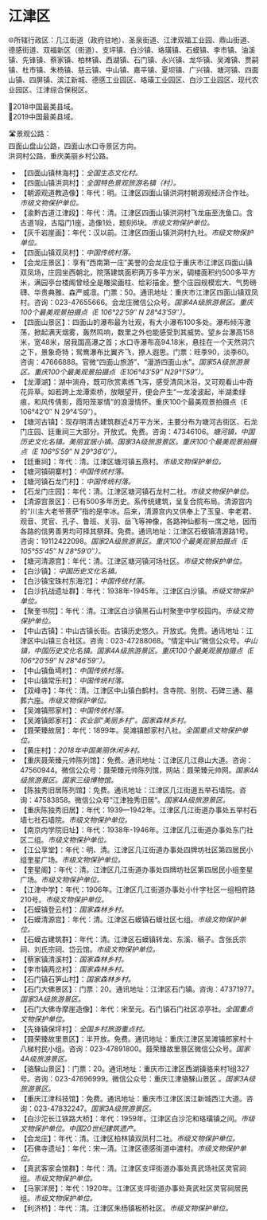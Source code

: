 # 江津区  
🌐所辖行政区：几江街道（政府驻地）、圣泉街道、江津双福工业园、鼎山街道、德感街道、双福新区（街道）、支坪镇、白沙镇、珞璜镇、石蟆镇、李市镇、油溪镇、先锋镇、蔡家镇、柏林镇、西湖镇、石门镇、永兴镇、龙华镇、吴滩镇、贾嗣镇、杜市镇、朱杨镇、慈云镇、中山镇、嘉平镇、夏坝镇、广兴镇、塘河镇、四面山镇、四屏镇、滨江新城、德感工业园区、珞璜工业园区、白沙工业园区、现代农业园区、江津综合保税区。  

🏅2018中国最美县域。  
🏅2019中国最美县域。  

🛣️景观公路：  
四面山盘山公路，四面山水口寺景区方向。  
洪洞村公路，重庆美丽乡村公路。  

* 【四面山镇林海村】：*全国生态文化村。*  
* 【四面山镇洪洞村】：*全国特色景观旅游名镇（村）。*  
* 【朝源观道教造像】：年代：明。江津区四面山镇洪洞村朝源观经济合作社。*市级文物保护单位。*  
* 【渝黔古道江津段】：年代：清。江津区四面山镇洪洞村飞龙庙至洗鱼口。含古道1段，古隘门1座，造像1处，题刻6块。*市级文物保护单位。*  
* 【灰千岩崖画】：年代：汉以前。江津区四面山镇洪洞村九社。*市级文物保护单位。*  
* 【四面山镇双凤村】：*中国传统村落。*  
* 【会龙庄景区】：享有“西南第一庄”美誉的会龙庄位于重庆市江津区四面山镇双凤场，庄园坐西朝北，院落建筑面积两万多平方米，碉楼面积约500多平方米，满园亭台楼阁曾经全是雕梁画柱、绘彩描金。整个庄园规模宏大、气势磅礴、华贵典雅、森严威凛。门票：50。通讯地址：重庆市江津区四面山镇双凤村。咨询：023-47655666。会龙庄微信公众号。*国家4A级旅游景区。重庆100个最美观景拍摄点（E 106°22′59″ N 28°43′59″）。*  
* 【四面山景区】：四面山的瀑布最为壮观，有大小瀑布100多处。瀑布倾泻激荡，掀起满天烟雾，轰然鸣响，数里之外也能感受到其威势。望乡台瀑高158米，宽48米，居我国高瀑之首；水口寺瀑布高94.18米，悬挂在一个天然洞穴之下，景象奇特；鸳鸯瀑布比翼齐飞，撩人遐思。门票：旺季90，淡季60。咨询：47666888。官微“四面山旅游”、“漫游四面山水”。*国家5A级旅游景区。重庆100个最美观景拍摄点（E106°43′59″ N29°1′59″）。*  
* 【龙潭湖】：湖中淌舟，既可欣赏素练飞泻，感受清风沐浴，又可观看山中奇花异草。如若跨上龙潭索桥，放眼望开，便会产生“一龙凌波起，半湖柔绿痕，和风传倩影，霞阳笼翠情”的浪漫情怀。重庆100个最美观景拍摄点（E 106°42′0″ N 29°4′59″）。  
* 【塘河古镇】：现存明清古建筑群近4万平方米，主要分布为塘河古街区、石龙门庄园、廷重祠三大部分。开放式。免费。咨询：47346106。*塘河镇，中国历史文化名镇。美丽宜居小镇。国家3A级旅游景区。重庆100个最美观景拍摄点（E 106°5′59″ N 29°36′0″）。*  
* 【廷重祠】：年代：清。江津区塘河镇五燕村。*市级文物保护单位。*  
* 【塘河镇硐寨村】：*中国传统村落。*  
* 【塘河镇石龙门村】：*中国传统村落。*  
* 【石龙门庄园】：年代：清。江津区塘河镇石龙村二社。*市级文物保护单位。*  
* 【清源宫景区】：已有500多年历史。系传统建筑，呈复合院布局。清源宫内的“川主大老爷菩萨”指的是李冰。后来，清源宫内又供奉上了玉皇、李老君、观音、灵官、孔子、鲁班、关羽、岳飞等神像，各路神仙都有一席之地，因而各路的信男善男均可择其祭拜。免费。通讯地址：江津区石蟆镇清源路1号。咨询：19112422098。*国家2A级旅游景区。重庆100个最美观景拍摄点（E 105°55′45″ N 28°59′0″）。*  
* 【塘河清源宫】：年代：清。江津区塘河镇河场社区。*市级文物保护单位。*  
* 【白沙镇】：*中国历史文化名镇。*  
* 【白沙镇宝珠村东海沱】：*中国传统村落。*  
* 【白沙抗战遗址群】：年代：1938年-1945年。江津区白沙镇。*市级文物保护单位。*  
* 【聚奎书院】：年代：清。江津区白沙镇黑石山村聚奎中学校园内。*市级文物保护单位。*  
* 【中山古镇】：中山古镇长街。古镇历史悠久。开放式。免费。通讯地址：江津区中山镇三合社区。咨询：023-47288068。“情定中山”微信公众号。*中山镇，中国历史文化名镇。国家4A级旅游景区。重庆100个最美观景拍摄点（E 106°20′59″ N 28°46′59″）。*  
* 【中山镇鱼塆村】：*中国传统村落。*  
* 【中山镇常乐村】：*中国传统村落。*  
* 【双峰寺】：年代：清。江津区中山镇白鹤村。含寺院、别院、石碑三通、墓葬六座。*市级文物保护单位。*  
* 【吴滩镇邢家村】：*中国传统村落。*  
* 【吴滩镇郎家村】：*农业部“美丽乡村”。国家森林乡村。*  
* 【聂荣臻故居】：年代：1899年。吴滩镇郎家村八社。*全国重点文物保护单位。*  
* 【黄庄村】：*2018年中国美丽休闲乡村。*  
* 【重庆聂荣臻元帅陈列馆】：免费。通讯地址：江津区几江鼎山大道。咨询：47560944。微信公众号：聂荣臻元帅陈列馆，网站：聂荣臻元帅网。*国家4A级旅游景区。国家三级博物馆。*  
* 【陈独秀旧居陈列馆】：免费。通讯地址：江津区几江街道五举石墙院。咨询：47583858。微信公众号“江津独秀旧居”。*国家4A级旅游景区。*  
* 【重庆陈独秀旧居】：年代：1939—1942年。江津区几江街道办事处五举村石墙七社石墙院。*市级文物保护单位。*  
* 【南京内学院旧址】：年代：1938年-1946年。江津区几江街道办事处东门社区二组。*市级文物保护单位。*  
* 【江公享堂】：年代：明、清。江津区几江街道办事处四牌坊社区第四居民小组奎星广场。*市级文物保护单位。*  
* 【奎星阁】：年代：清。江津区几江街道办事处四牌坊社区第四居民小组奎星广场。*市级文物保护单位。*  
* 【江津中学】：年代：1906年。江津区几江街道办事处小什字社区一组相府路210号。*市级文物保护单位。*  
* 【石蟆镇登云村】：*国家森林乡村。*  
* 【石蟆清源宫】：年代：清。江津区石蟆镇石蟆社区七组。*市级文物保护单位。*  
* 【石蟆古建筑群】：年代：清。江津区石蟆镇转龙、东溪、稿子。含张氏宗祠、刘氏宗祠、岱云馆。*市级文物保护单位。*  
* 【蔡家镇清溪村】：*国家森林乡村。*  
* 【李市镇两岔村】：*国家森林乡村。*  
* 【石门镇石笋山村】：*国家森林乡村。*  
* 【石门大佛景区】：门票：20。通讯地址：江津区石门镇。咨询：47371977。*国家3A级旅游景区。*  
* 【石门大佛寺摩崖造像】：年代：宋至元。石门镇石门社区凉亭社。*全国重点文物保护单位。*  
* 【先锋镇保坪村】：*全国乡村旅游重点村。*  
* 【聂荣臻故里景区】：半开放。免费。通讯地址：重庆江津区吴滩镇郎家村十八梯村民小组。咨询：023-47891800。聂荣臻故里景区微信公众号。*国家4A级旅游景区。*  
* 【骆騋山景区】：门票：20。通讯地址：重庆市江津区西湖镇骆来村1组327号。咨询：023-47696999。微信公众号：重庆江津骆騋山景区 。*国家3A级旅游景区。*  
* 【重庆江津科技馆】：免费。通讯地址：重庆市江津区滨江新城西江大道。咨询：023-47832247。*国家3A级旅游景区。*  
* 【白沙沱长江铁路大桥】：年代：1959年。江津区白沙沱和珞璜镇之间。*市级文物保护单位。中国20世纪建筑遗产。*  
* 【会龙庄】：年代：清。江津区柏林镇双凤村二社。*市级文物保护单位。*  
* 【石佛寺遗址】：年代：宋—清。江津区德感街道中渡村。*市级文物保护单位。*  
* 【真武客家会馆群】：年代：清。江津区支坪街道办事处真武场社区灵官祠组。*市级文物保护单位。*  
* 【马家洋房】：年代：1920年。江津区支坪街道办事处真武社区灵官祠居民组。*市级文物保护单位。*  
* 【利济桥】：年代：清。江津区朱杨镇板桥社区。*市级文物保护单位。*  